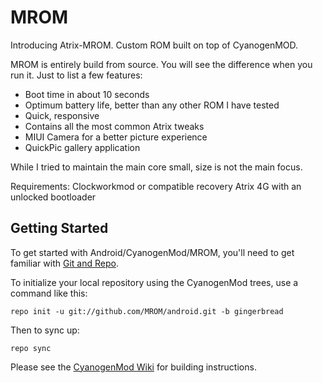 MROM
===========

Introducing Atrix-MROM. Custom ROM built on top of CyanogenMOD.

MROM is entirely build from source. You will see the difference when you run it. Just to list a few features:
- Boot time in about 10 seconds
- Optimum battery life, better than any other ROM I have tested
- Quick, responsive
- Contains all the most common Atrix tweaks
- MIUI Camera for a better picture experience
- QuickPic gallery application

While I tried to maintain the main core small, size is not the main focus.

Requirements:
Clockworkmod or compatible recovery
Atrix 4G with an unlocked bootloader

Getting Started
---------------

To get started with Android/CyanogenMod/MROM, you'll need to get
familiar with [Git and Repo](http://source.android.com/download/using-repo).

To initialize your local repository using the CyanogenMod trees, use a command like this:

    repo init -u git://github.com/MROM/android.git -b gingerbread

Then to sync up:

    repo sync

Please see the [CyanogenMod Wiki](http://wiki.cyanogenmod.com/) for building instructions.

